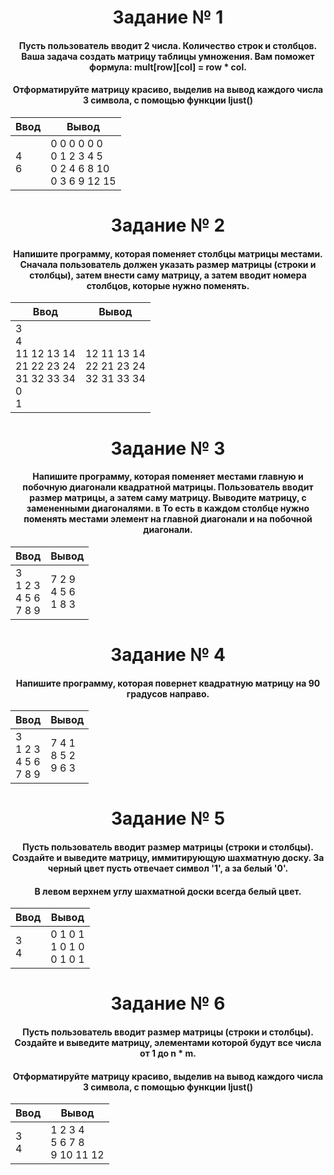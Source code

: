 <h1 align="center">Задание № 1</h1>

<h4 align="center">Пусть пользователь вводит 2 числа. Количество строк и столбцов. Ваша задача создать матрицу таблицы умножения. Вам поможет формула: mult[row][col] = row * col.</h4>

<h4 align="center">Отформатируйте матрицу красиво, выделив на вывод каждого числа 3 символа, с помощью функции <b>ljust()</b></h4>

| Ввод | Вывод |
|----------|----------|
| 4</br>6 | 0  0  0  0  0  0</br>0  1  2  3  4  5</br>0  2  4  6  8  10</br>0  3  6  9  12 15 |

<h1 align="center">Задание № 2</h1>

<h4 align="center">Напишите программу, которая поменяет столбцы матрицы местами. Сначала пользователь должен указать размер матрицы (строки и столбцы), затем внести саму матрицу, а затем вводит номера столбцов, которые нужно поменять.</h4>

| Ввод | Вывод |
|----------|----------|
| 3</br>4</br>11 12 13 14</br>21 22 23 24</br>31 32 33 34</br>0</br>1 | 12 11 13 14</br>22 21 23 24</br>32 31 33 34 |

<h1 align="center">Задание № 3</h1>

<h4 align="center">Напишите программу, которая поменяет местами главную и побочную диагонали квадратной матрицы. Пользователь вводит размер матрицы, а затем саму матрицу. Выводите матрицу, с замененными диагоналями. в То есть в каждом столбце нужно поменять местами элемент на главной диагонали и на побочной диагонали.</h4>

| Ввод | Вывод |
|----------|----------|
| 3</br>1 2 3</br>4 5 6</br>7 8 9 | 7 2 9</br>4 5 6</br>1 8 3 |

<h1 align="center">Задание № 4</h1>

<h4 align="center">Напишите программу, которая повернет квадратную матрицу на 90 градусов направо.</h4>

| Ввод | Вывод |
|----------|----------|
| 3</br>1 2 3</br>4 5 6</br>7 8 9 | 7 4 1</br>8 5 2</br>9 6 3 |

<h1 align="center">Задание № 5</h1>

<h4 align="center">Пусть пользователь вводит размер матрицы (строки и столбцы). Создайте и выведите матрицу, иммитирующую шахматную доску. За черный цвет пусть отвечает символ '1', а за белый '0'.</h4>

<h4 align="center">В левом верхнем углу шахматной доски всегда белый цвет.</h4>

| Ввод | Вывод |
|----------|----------|
| 3</br>4 | 0 1 0 1</br>1 0 1 0</br>0 1 0 1 |

<h1 align="center">Задание № 6</h1>

<h4 align="center">Пусть пользователь вводит размер матрицы (строки и столбцы). Создайте и выведите матрицу, элементами которой будут все числа от 1 до n * m.</h4>

<h4 align="center">Отформатируйте матрицу красиво, выделив на вывод каждого числа 3 символа, с помощью функции <b>ljust()</b></h4>

| Ввод | Вывод |
|----------|----------|
| 3</br>4 | 1 2 3 4</br>5 6 7 8</br>9 10 11 12 |
